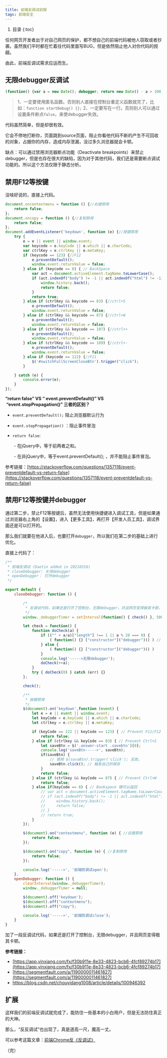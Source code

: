 ```yaml
---
title: 前端反调试初探
tags: 前端安全
---
```


1. 目录
{:toc}

任何网页开发者出于对自己网页的保护，都不想自己的前端代码被他人窃取或者抄袭。虽然我们平时都在忙着往代码里面写BUG，但是依然阻止他人对你代码的觊觎。

由此，前端反调试需求应运而生。

<!--more-->

## 无限debugger反调试

```javascript
(function() {var a = new Date(); debugger; return new Date() - a > 100;}())
```


> 1、一定要使用匿名函数。否则别人直接在控制台重定义函数就完了，比如：`function startDebug() {};`
> 2、一定要写在一行。否则别人可以通过设置条件断点`false`，来使debugger失效。


代码虽然简单，但是却很有效。

它会不停地打断你，页面跳到source页面，阻止你看他代码不断的产生不可回收的对象，占据你的内存，造成内存泄漏，没过多久浏览器就会卡顿。

缺点：可以通过禁用浏览器断点功能（Deactivate breakpoints）来禁止debugger，但是也存在很大的缺陷，因为对于其他代码，我们还是需要断点调试功能的。所以这个方法仅限于静态分析。

## 禁用F12等按键

没啥好说的，直接上代码。

```javascript
document.oncontextmenu = function () {//右键禁用
    return false;
};
document.oncopy = function () {//复制禁用
    return false;
};
document.addEventListener('keydown', function (e) {//按键禁用
    try {
        e = e || event || window.event;
        var keycode = e.keyCode || e.which || e.charCode;
        var ctrlKey = e.ctrlKey || e.metaKey;
        if (keycode == 123) {//F12
            e.preventDefault();
            window.event.returnValue = false;
        } else if (keycode == 8) { // BackSpace
            var act = document.activeElement.tagName.toLowerCase();
            if (act.indexOf("body") != -1 || act.indexOf("html") != -1) {
                window.history.back();
                return false;
            }
            return true;
        } else if (ctrlKey && keycode == 83) {//ctrl+S
            e.preventDefault();
            window.event.returnValue = false;
        } else if (ctrlKey && keycode == 87) {//ctrl+W
            e.preventDefault();
            window.event.returnValue = false;
        } else if (ctrlKey && keycode == 107) {//ctrl++
            e.preventDefault();
            window.event.returnValue = false;
        } else if (ctrlKey && keycode == 109) {//ctrl+-
            e.preventDefault();
            window.event.returnValue = false;
        } else if (keycode == 122) {//F11
            $('#switchFullScreenCloseBtn').trigger("click");
        }

    } catch (e) {
        console.error(e);
    }
});
```


**“return false” VS “ event.preventDefault()” VS  “event.stopPropagation()” 三者的区别？** 

- `event.preventDefault();` 阻止浏览器默认行为

- `event.stopPropagation()` ：阻止事件冒泡

- `return false`:

&ensp;&ensp;&ensp;&ensp;- 在jQuery中，等于前两者之和。

&ensp;&ensp;&ensp;&ensp;- 在非jQuery中，等于event.preventDefault(); ，并不能阻止事件冒泡。

参考链接：[https://stackoverflow.com/questions/1357118/event-preventdefault-vs-return-false](https://stackoverflow.com/questions/1357118/event-preventdefault-vs-return-false)

## 禁用F12等按键并debugger

通过第二步，禁止F12等按键后，虽然无法使用快捷键进入调试工具，但是如果通过浏览器右上角的【设置】，进入【更多工具】，再打开【开发人员工具】，调试界面还是可以打开的。

那么我们就要在他进入后，也要打开`debugger`，所以我们在第二步的基础上进行优化。

直接上代码了：

```javascript
/**
 * 前端反调试 (Daotin added in 20210316)
 * closeDebugger: 关闭debugger
 * openDebugger： 打开debugger
 */

export default {
    closeDebugger: function () {

        /*
         * 反调试代码，如果还是打开了控制台，无限debugger，并且网页变得极其卡顿，原因未知（类似问卷星答题界面）
         */
        window._debuggerTimer = setInterval(function() { check() }, 5000); // 每5秒执行一次

        let check = function() {
            function doCheck(a) {
                if (("" + a/a)["length"] !== 1 || a % 20 === 0) {
                    ( function() {} ["constructor"]("debugger")() ) // 类似 new Function('debugger')()
                } else {
                    ( function() {} ["constructor"]("debugger")() ) 
                }
                console.log('----->无限debugger');
                doCheck(++a);
            }
            try { doCheck(0) } catch (err) {}
        };

        check();

        /**
         * 按键禁用
         */
        $(document).on('keydown',function (event) {
            let e = e || event || window.event;
            let keyCode = e.keyCode || e.which || e.charCode;
            let ctrlkey = e.ctrlKey || e.metaKey;

            if (keyCode == 122 || keyCode == 123) { // Prevent F11/F12
                return false;
            } else if (ctrlkey && keyCode == 83) { // Prevent Ctrl+S
                let saveBtn = $('.answer-start .savebtn')[0];
                console.log('saveBtn----->', saveBtn);
                if(saveBtn) {
                    // 使用 $(savaBtn).trigger('click'); 无效。
                    saveBtn.click(); // 触发自己的保存
                }
                return false;
            } else if (ctrlkey && keyCode == 87) { // Prevent Ctrl+W
                return false;
            } else if(keyCode == 8) { // Bankspace 键可以返回
                // var act = document.activeElement.tagName.toLowerCase();
                // if (act.indexOf("body") != -1 || act.indexOf("html") != -1) {
                //     window.history.back();
                //     return false;
                // }
                // return true;
            }
        });

        $(document).on("contextmenu", function (e) { //右键禁用
            return false;
        });

        $(document).on("copy", function (e) { //复制禁用
            return false;
        });

        console.log('----->', '前端防调试open');
    },
    openDebugger: function () {
        clearInterval(window._debuggerTimer);
        window._debuggerTimer = null;

        $(document).off('keydown');
        $(document).off("contextmenu");
        $(document).off("copy");

        console.log('----->', '前端防调试close');
    }
}
```

加了一段反调试代码，如果还是打开了控制台，无限debugger，并且网页变得极其卡顿。



**参考链接：**

- [https://app.yinxiang.com/fx/f30b911e-8e33-4823-bcb6-4fcf89274b17](https://app.yinxiang.com/fx/f30b911e-8e33-4823-bcb6-4fcf89274b17)
- [https://segmentfault.com/a/1190000011461827](https://segmentfault.com/a/1190000011461827)
- https://blog.csdn.net/chouyidang1008/article/details/100946392


## 扩展

这样我们的前端反调试就完成了，能防住一些基本的小白用户，但是无法防住真正的大神。

那么，“反反调试”也出现了，真是道高一尺，魔高一丈。

可以参考这篇文章：[前端Chrome反《反调试》](https://www.zhangbj.com/p/586.html)

（完）

